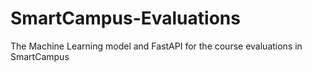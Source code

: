 # SmartCampus-Evaluations
The Machine Learning model and FastAPI for the course evaluations in SmartCampus
